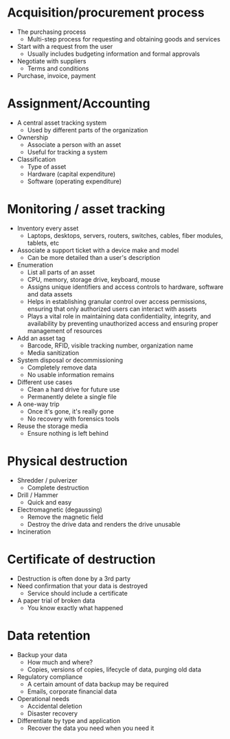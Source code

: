 # Acquisition/procurement process
- The purchasing process
	- Multi-step process for requesting and obtaining goods and services
- Start with a request from the user
	- Usually includes budgeting information and formal approvals
- Negotiate with suppliers
	- Terms and conditions
- Purchase, invoice, payment
# Assignment/Accounting
- A central asset tracking system
	- Used by different parts of the organization
- Ownership
	- Associate a person with an asset
	- Useful for tracking a system
- Classification
	- Type of asset
	- Hardware (capital expenditure)
	- Software (operating expenditure)
# Monitoring / asset tracking
- Inventory every asset
	- Laptops, desktops, servers, routers, switches, cables, fiber modules, tablets, etc
- Associate a support ticket with a device make and model
	- Can be more detailed than a user's description
- Enumeration
	- List all parts of an asset
	- CPU, memory, storage drive, keyboard, mouse
	- Assigns unique identifiers and access controls to hardware, software and data assets
	- Helps in establishing granular control over access permissions, ensuring that only authorized users can interact with assets
	- Plays a vital role in maintaining data confidentiality, integrity, and availability by preventing unauthorized access and ensuring proper management of resources
- Add an asset tag
	- Barcode, RFID, visible tracking number, organization name
	- Media sanitization
- System disposal or decommissioning 
	- Completely remove data
	- No usable information remains
- Different use cases
	- Clean a hard drive for future use
	- Permanently delete a single file
- A one-way trip
	- Once it's gone, it's really gone
	- No recovery with forensics tools
- Reuse the storage media
	- Ensure nothing is left behind
# Physical destruction
- Shredder / pulverizer
	- Complete destruction
- Drill / Hammer
	- Quick and easy
- Electromagnetic (degaussing)
	- Remove the magnetic field
	- Destroy the drive data and renders the drive unusable
- Incineration
# Certificate of destruction
- Destruction is often done by a 3rd party
- Need confirmation that your data is destroyed
	- Service should include a certificate
- A paper trial of broken data
	- You know exactly what happened
# Data retention
- Backup your data
	- How much and where?
	- Copies, versions of copies, lifecycle of data, purging old data
- Regulatory compliance
	- A certain amount of data backup may be required
	- Emails, corporate financial data
- Operational needs
	- Accidental deletion
	- Disaster recovery
- Differentiate by type and application
	- Recover the data you need when you need it
